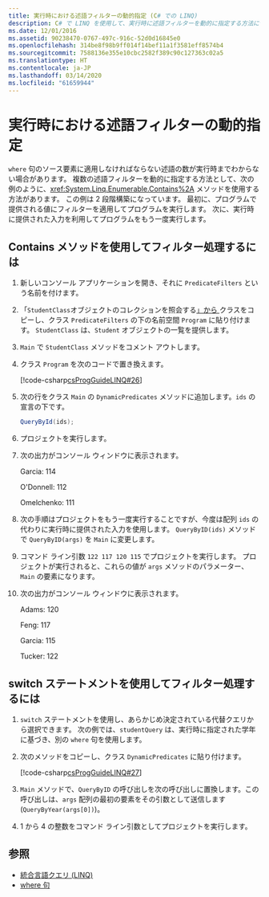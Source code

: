 ```yaml
---
title: 実行時における述語フィルターの動的指定 (C# での LINQ)
description: C# で LINQ を使用して、実行時に述語フィルターを動的に指定する方法について説明します。
ms.date: 12/01/2016
ms.assetid: 90238470-0767-497c-916c-52d0d16845e0
ms.openlocfilehash: 314be8f98b9ff014f14bef11a1f3581eff8574b4
ms.sourcegitcommit: 7588136e355e10cbc2582f389c90c127363c02a5
ms.translationtype: HT
ms.contentlocale: ja-JP
ms.lasthandoff: 03/14/2020
ms.locfileid: "61659944"
---
```

# <a name="dynamically-specify-predicate-filters-at-runtime"></a>実行時における述語フィルターの動的指定

`where` 句のソース要素に適用しなければならない述語の数が実行時までわからない場合があります。 複数の述語フィルターを動的に指定する方法として、次の例のように、<xref:System.Linq.Enumerable.Contains%2A> メソッドを使用する方法があります。 この例は 2 段階構築になっています。 最初に、プログラムで提供される値にフィルターを適用してプログラムを実行します。 次に、実行時に提供された入力を利用してプログラムをもう一度実行します。

## <a name="to-filter-by-using-the-contains-method"></a>Contains メソッドを使用してフィルター処理するには

1. 新しいコンソール アプリケーションを開き、それに `PredicateFilters` という名前を付けます。

2. 「`StudentClass`オブジェクトのコレクションを照会する[」から ](query-a-collection-of-objects.md) クラスをコピーし、クラス `PredicateFilters` の下の名前空間 `Program` に貼り付けます。 `StudentClass` は、`Student` オブジェクトの一覧を提供します。

3. `Main` で `StudentClass` メソッドをコメント アウトします。

4. クラス `Program` を次のコードで置き換えます。

     [!code-csharp[csProgGuideLINQ#26](~/samples/snippets/csharp/concepts/linq/how-to-dynamically-specify-predicate-filters-at-runtime_1.cs)]

5. 次の行をクラス `Main` の `DynamicPredicates` メソッドに追加します。`ids` の宣言の下です。

     ```csharp
     QueryById(ids);
     ```

6. プロジェクトを実行します。

7. 次の出力がコンソール ウィンドウに表示されます。

     Garcia: 114

     O'Donnell: 112

     Omelchenko: 111

8. 次の手順はプロジェクトをもう一度実行することですが、今度は配列 `ids` の代わりに実行時に提供された入力を使用します。 `QueryByID(ids)` メソッドで `QueryByID(args)` を `Main` に変更します。

9. コマンド ライン引数 `122 117 120 115` でプロジェクトを実行します。 プロジェクトが実行されると、これらの値が `args` メソッドのパラメーター、`Main` の要素になります。

10. 次の出力がコンソール ウィンドウに表示されます。

     Adams: 120

     Feng: 117

     Garcia: 115

     Tucker: 122

## <a name="to-filter-by-using-a-switch-statement"></a>switch ステートメントを使用してフィルター処理するには

1. `switch` ステートメントを使用し、あらかじめ決定されている代替クエリから選択できます。 次の例では、`studentQuery` は、実行時に指定された学年に基づき、別の `where` 句を使用します。

2. 次のメソッドをコピーし、クラス `DynamicPredicates` に貼り付けます。

     [!code-csharp[csProgGuideLINQ#27](~/samples/snippets/csharp/concepts/linq//how-to-dynamically-specify-predicate-filters-at-runtime_2.cs)]

3. `Main` メソッドで、`QueryByID` の呼び出しを次の呼び出しに置換します。この呼び出しは、`args` 配列の最初の要素をその引数として送信します (`QueryByYear(args[0])`)。

4. 1 から 4 の整数をコマンド ライン引数としてプロジェクトを実行します。

## <a name="see-also"></a>参照

- [統合言語クエリ (LINQ)](index.md)
- [where 句](../language-reference/keywords/where-clause.md)
